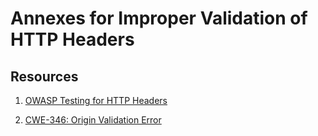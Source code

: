 # Annexes for Improper Validation of HTTP Headers

## Resources

1. [OWASP Testing for HTTP Headers](https://owasp.org/www-project-secure-headers/)

2. [CWE-346: Origin Validation Error](https://cwe.mitre.org/data/definitions/346.html)
